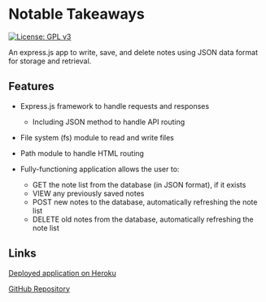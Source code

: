 # Notable Takeaways

[![License: GPL v3](https://img.shields.io/badge/License-GPLv3-blue.svg)](https://www.gnu.org/licenses/gpl-3.0)

An express.js app to write, save, and delete notes using JSON data format for storage and retrieval.

## Features
* Express.js framework to handle requests and responses
    * Including JSON method to handle API routing
* File system (fs) module to read and write files
* Path module to handle HTML routing

* Fully-functioning application allows the user to:
    * GET the note list from the database (in JSON format), if it exists
    * VIEW any previously saved notes
    * POST new notes to the database, automatically refreshing the note list
    * DELETE old notes from the database, automatically refreshing the note list

## Links

[Deployed application on Heroku](https://sleepy-beach-08943.herokuapp.com/) 

[GitHub Repository](https://github.com/BohdiCave/Notable-Takeaways)


